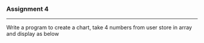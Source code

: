 ### Assignment 4
-----------------
Write a program to create a chart, take 4 numbers from user store in array and display as below
